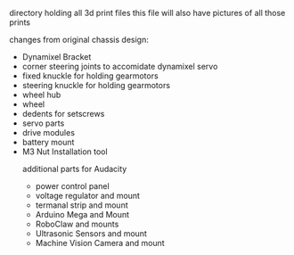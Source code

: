 directory holding all 3d print files 
this file will also have pictures of all those prints

changes from original chassis design:
<ul>
<li> Dynamixel Bracket
<li> corner steering joints to accomidate dynamixel servo
<li> fixed knuckle for holding gearmotors
<li> steering knuckle for holding gearmotors
<li>wheel hub
<li> wheel
<li> dedents for setscrews
<li> servo parts
<li> drive modules
<li> battery mount
<li> M3 Nut Installation tool

additional parts for Audacity
- power control panel
- voltage regulator and mount
- termanal strip and mount
- Arduino Mega and Mount
- RoboClaw and mounts
- Ultrasonic Sensors and mount
- Machine Vision Camera and mount
